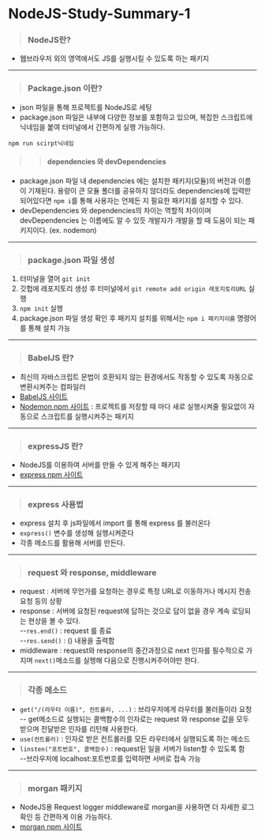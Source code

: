 # NodeJS-Study-Summary-1

> ### NodeJS란?
* 웹브라우저 외의 영역에서도 JS를 실행시킬 수 있도록 하는 패키지

***  
> ### Package.json 이란?
  * json 파일을 통해 프로젝트를 NodeJS로 세팅
  * package.json 파일은 내부에 다양한 정보를 포함하고 있으며, 복잡한 스크립트에 닉네임을 붙여 터미널에서 간편하게 실행 가능하다.
  ```
  npm run scirpt닉네임
  ```
>> #### dependencies 와 devDependencies
  * package.json 파일 내 dependencies 에는 설치한 패키지(모듈)의 버전과 이름이 기재된다. 용량이 큰 모듈 폴더를 공유하지 않더라도 dependencies에 입력만 되어있다면 `npm i`를 통해 사용자는 언제든 지 필요한 패키지를 설치할 수 있다.
  * devDependencies 와 dependencies의 차이는 역할적 차이이며 devDependencies 는 이름에도 알 수 있듯 개발자가 개발을 할 때 도움이 되는 패키지이다. (ex. nodemon)
***  
> ### package.json 파일 생성 
 1. 터미널을 열어 `git init`  
 2. 깃헙에 레포지토리 생성 후 터미널에서 `git remote add origin 레포지토리URL` 실행  
 3. `npm init` 실행  
 4. package.json 파일 생성 확인 후 패키지 설치를 위해서는 `npm i 패키지이름` 명령어를 통해 설치 가능
***  
> ### BabelJS 란?
* 최신의 자바스크립트 문법이 호환되지 않는 환경에서도 작동할 수 있도록 자동으로 변환시켜주는 컴파일러
* [BabelJS 사이트](https://babeljs.io/)
* [Nodemon npm 사이트](npmjs.com/package/nodemon) : 프로젝트를 저장할 때 마다 새로 실행시켜줄 필요없이 자동으로 스크립트를 실행시켜주는 패키지
***
> ### expressJS 란?
* NodeJS를 이용하여 서버를 만들 수 있게 해주는 패키지
* [express npm 사이트](npmjs.com/package/express)
***
> ### express 사용법
* express 설치 후 js파일에서 import 를 통해 express 를 불러온다
* `express()` 변수를 생성해 실행시켜준다
* 각종 메소드를 활용해 서버를 만든다.
***
> ### request 와 response, middleware
* request : 서버에 무언가를 요청하는 경우로 특정 URL로 이동하거나 메시지 전송 요청 등의 상황
* response : 서버에 요청된 request에 답하는 것으로 답이 없을 경우 계속 로딩되는 현상을 볼 수 있다.  
--`res.end()` : request 를 종료  
--`res.send()` : () 내용을 출력함
* middleware : request와 response의 중간과정으로 next 인자를 필수적으로 가지며 `next()`메소드를 실행해 다음으로 진행시켜주어야만 한다.
***
> ### 각종 메소드
* `get("/(라우터 이름)", 컨트롤러, ...)` : 브라우저에게 라우터를 불러들이라 요청  
-- get메소드로 실행되는 콜백함수의 인자로는 request 와 response 값을 모두 받으며 전달받은 인자를 리턴해 사용한다.
* `use(컨트롤러)` : 인자로 받은 컨트롤러를 모든 라우터에서 실행되도록 하는 메소드
* `linsten("포트번호", 콜백함수)` : request된 일을 서버가 listen할 수 있도록 함  
--브라우저에 localhost:포트번호를 입력하면 서버로 접속 가능
***
> ### morgan 패키지
* NodeJS용 Request logger middleware로 morgan을 사용하면 더 자세한 로그확인 등 간편하게 이용 가능하다.
* [morgan npm 사이트](https://www.npmjs.com/package/morgan)

